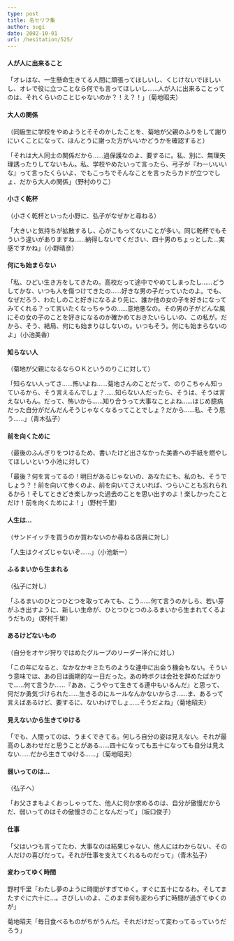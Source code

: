 ```yaml
---
type: post
title: 名セリフ集
author: sugi
date: 2002-10-01
url: /hesitation/525/
---
```

#### 人が人に出来ること

「オレはな、一生懸命生きてる人間に頑張ってほしいし、くじけないでほしいし、オレで役に立つことなら何でも言ってほしいし……人が人に出来ることってのは、それくらいのことじゃないのか？！え？！」（菊地昭夫）

#### 大人の関係

（同級生に学校をやめようとそそのかしたことを、菊地が父親のふりをして謝りにいくことになって、ほんとうに謝った方がいいかどうかを確認すると）

「それは大人同士の関係だから……過保護なのよ、要するに。私、別に、無理矢理誘ったりしてないもん。私、学校やめたいって言ったら、弓子が『わーいいいな』って言ったくらいよ、でもこっちでそんなことを言ったらカドが立つでしょ、だから大人の関係」（野村のりこ）

#### 小さく乾杯

（小さく乾杯といった小野に、弘子がなぜかと尋ねる）

「大きいと気持ちが拡散するし、心がこもってないことが多い。同じ乾杯でもそういう違いがありますね……納得しないでください、四十男のちょっとした…実感ですかね」（小野晴彦）

#### 何にも始まらない

「私、ひどい生き方をしてきたの。高校だって途中でやめてしまったし……どうしてかな、いつも人を傷つけてきたの……好きな男の子だっていたのよ。でも、なぜだろう、わたしのこと好きになるより先に、誰か他の女の子を好きになってみてくれる？って言いたくなっちゃうの……意地悪なの。その男の子がどんな風にその女の子のことを好きになるのか確かめておきたいらしいの、この私が。だから、そう、結局、何にも始まりはしないの。いつもそう。何にも始まらないのよ」（小池美香）

#### 知らない人

（菊地が父親になるならＯＫというのりこに対して）

「知らない人ってさ……怖いよね……菊地さんのことだって、のりこちゃん知っているから、そう言えるんでしょ？……知らない人だったら、そうは、そうは言えないもん。だって、怖いから……知り合うって大事なことよね……はじめ臆病だった自分がだんだんそうじゃなくなるってことでしょ？だから……私、そう思う……」（青木弘子）

#### 前を向くために

（最後のふんぎりをつけるため、書いたけど出さなかった美香への手紙を燃やしてほしいという小池に対して）

「最後？何を言ってるの！明日があるじゃないの、あなたにも、私のも、そうでしょう？！前を向いて歩くのよ、前を向いてさえいれば、つらいことも忘れられるから！そしてときどき楽しかった過去のことを思い出すのよ！楽しかったことだけ！前を向くためによ！」（野村千里）

#### 人生は…

（サンドイッチを買うのか買わないのか尋ねる店員に対し）

「人生はクイズじゃないぞ……」（小池新一）

#### ふるまいから生まれる

（弘子に対し）

「ふるまいのひとつひとつを取ってみても、こう……何て言うのかしら、若い芽がふき出すように、新しい生命が、ひとつひとつのふるまいから生まれてくるようだもの」（野村千里）

#### あるけどないもの

（自分をオヤジ狩りではめたグループのリーダー洋介に対し）

「この年になると、なかなかキミたちのような連中に出会う機会もない。そういう意味では、あの日は画期的な一日だった。あの時ボクは会社を辞めたばかりで……何て言うか……『ああ、こうやって生きてる連中もいるんだ』と思って、何だか勇気づけられた……生きるのにルールなんかないからさ……ま、あるって言えばあるけど、要するに、ないわけでしょ……そうだよね」（菊地昭夫）

#### 見えないから生きてゆける

「でも、人間ってのは、うまくできてる。何しろ自分の姿は見えない。それが最高のしあわせだと思うことがある……四十になっても五十になっても自分は見えない……だから生きてゆける……」（菊地昭夫）

#### 弱いってのは…

（弘子へ）

「お父さまもよくおっしゃってた、他人に何か求めるのは、自分が傲慢だからだ、弱いってのはその傲慢さのことなんだって」（坂口俊子）

#### 仕事

「父はいつも言ってたわ、大事なのは結果じゃない、他人にはわからない、その人だけの喜びだって。それが仕事を支えてくれるものだって」（青木弘子）

#### 変わってゆく時間

野村千里「わたし夢のように時間がすぎてゆく。すぐに五十になるわ。そしてまたすぐに六十に…。さびしいのよ、このまま何も変わらずに時間が過ぎてゆくのが」

菊地昭夫「毎日食べるものがちがうんだ。それだけだって変わってるっていうだろう」
